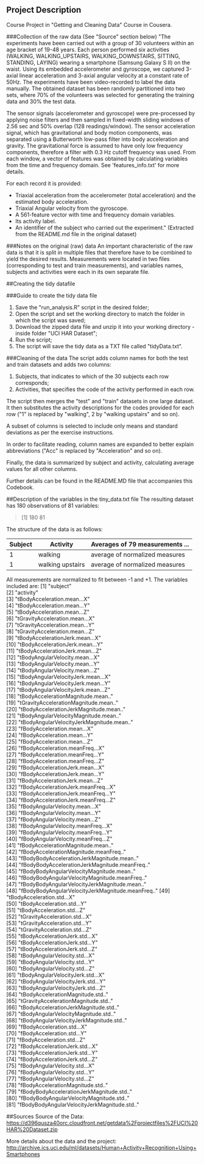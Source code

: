 ## Project Description
Course Project in "Getting and Cleaning Data" Course in Cousera.

###Collection of the raw data (See "Source" section below)
"The experiments have been carried out with a group of 30 volunteers within an age bracket of 19-48 years. Each person performed six activities (WALKING, WALKING_UPSTAIRS, WALKING_DOWNSTAIRS, SITTING, STANDING, LAYING) wearing a smartphone (Samsung Galaxy S II) on the waist. Using its embedded accelerometer and gyroscope, we captured 3-axial linear acceleration and 3-axial angular velocity at a constant rate of 50Hz. The experiments have been video-recorded to label the data manually. The obtained dataset has been randomly partitioned into two sets, where 70% of the volunteers was selected for generating the training data and 30% the test data. 

The sensor signals (accelerometer and gyroscope) were pre-processed by applying noise filters and then sampled in fixed-width sliding windows of 2.56 sec and 50% overlap (128 readings/window). The sensor acceleration signal, which has gravitational and body motion components, was separated using a Butterworth low-pass filter into body acceleration and gravity. The gravitational force is assumed to have only low frequency components, therefore a filter with 0.3 Hz cutoff frequency was used. From each window, a vector of features was obtained by calculating variables from the time and frequency domain. See 'features_info.txt' for more details. 

For each record it is provided:

- Triaxial acceleration from the accelerometer (total acceleration) and the estimated body acceleration.
- Triaxial Angular velocity from the gyroscope. 
- A 561-feature vector with time and frequency domain variables. 
- Its activity label. 
- An identifier of the subject who carried out the experiment." (Extracted from the README.md file in the original dataset)

###Notes on the original (raw) data 
An important characteristic of the raw data is that it is split in multiple files that therefore have to be combined to yield the desired results. Measurements were located in two files (corresponding to test and train measurements), and variables names, subjects and activities were each in its own separate file.

##Creating the tidy datafile

###Guide to create the tidy data file

1. Save the "run_analysis.R" script in the desired folder;
2. Open the script and set the working directory to match the folder in which the script was saved;
3. Download the zipped data file and unzip it into your working directory - inside folder "UCI HAR Dataset";
4. Run the script;
5. The script will save the tidy data as a TXT file called "tidyData.txt".

###Cleaning of the data
The script adds column names for both the test and train datasets  and adds two columns:

1. Subjects, that indicates to which of the 30 subjects each row corresponds;
2. Activities, that specifies the code of the activity performed in each row.

The script then merges the "test" and "train" datasets in one large dataset. It then substitutes the activity descriptions for the codes provided for each row ("1" is replaced by "walking", 2 by "walking upstairs" and so on).

A subset of columns is selected to include only means and standard deviations as per the exercise instructions.

In order to facilitate reading, column names are expanded to better explain abbreviations ("Acc" is replaced by "Acceleration" and so on).

Finally, the data is summarized by subject and activity, calculating average values for all other columns.

Further details can be found in the README.MD file that accompanies this Codebook.

##Description of the variables in the tiny_data.txt file
The resulting dataset has 180 observations of 81 variables:
> [1] 180  81

The structure of the data is as follows:

Subject | Activity   | Averages of 79 measurements ...
------  | ---------  | --------
1 | walking          | average of normalized measures 
1 | walking upstairs | average of normalized measures

All measurements are normalized to fit between -1 and +1. The variables included are:
  [1] "subject"                                         
  [2] "activity"                                        
  [3] "tBodyAcceleration.mean...X"                      
  [4] "tBodyAcceleration.mean...Y"                      
  [5] "tBodyAcceleration.mean...Z"                      
  [6] "tGravityAcceleration.mean...X"                   
  [7] "tGravityAcceleration.mean...Y"                   
  [8] "tGravityAcceleration.mean...Z"                   
  [9] "tBodyAccelerationJerk.mean...X"                  
 [10] "tBodyAccelerationJerk.mean...Y"                  
 [11] "tBodyAccelerationJerk.mean...Z"                  
 [12] "tBodyAngularVelocity.mean...X"                   
 [13] "tBodyAngularVelocity.mean...Y"                   
 [14] "tBodyAngularVelocity.mean...Z"                   
 [15] "tBodyAngularVelocityJerk.mean...X"               
 [16] "tBodyAngularVelocityJerk.mean...Y"               
 [17] "tBodyAngularVelocityJerk.mean...Z"               
 [18] "tBodyAccelerationMagnitude.mean.."               
 [19] "tGravityAccelerationMagnitude.mean.."            
 [20] "tBodyAccelerationJerkMagnitude.mean.."           
 [21] "tBodyAngularVelocityMagnitude.mean.."            
 [22] "tBodyAngularVelocityJerkMagnitude.mean.."        
 [23] "fBodyAcceleration.mean...X"                      
 [24] "fBodyAcceleration.mean...Y"                      
 [25] "fBodyAcceleration.mean...Z"                      
 [26] "fBodyAcceleration.meanFreq...X"                  
 [27] "fBodyAcceleration.meanFreq...Y"                  
 [28] "fBodyAcceleration.meanFreq...Z"                  
 [29] "fBodyAccelerationJerk.mean...X"                  
 [30] "fBodyAccelerationJerk.mean...Y"                  
 [31] "fBodyAccelerationJerk.mean...Z"                  
 [32] "fBodyAccelerationJerk.meanFreq...X"              
 [33] "fBodyAccelerationJerk.meanFreq...Y"              
 [34] "fBodyAccelerationJerk.meanFreq...Z"              
 [35] "fBodyAngularVelocity.mean...X"                   
 [36] "fBodyAngularVelocity.mean...Y"                   
 [37] "fBodyAngularVelocity.mean...Z"                   
 [38] "fBodyAngularVelocity.meanFreq...X"               
 [39] "fBodyAngularVelocity.meanFreq...Y"               
 [40] "fBodyAngularVelocity.meanFreq...Z"               
 [41] "fBodyAccelerationMagnitude.mean.."               
 [42] "fBodyAccelerationMagnitude.meanFreq.."           
 [43] "fBodyBodyAccelerationJerkMagnitude.mean.."       
 [44] "fBodyBodyAccelerationJerkMagnitude.meanFreq.."   
 [45] "fBodyBodyAngularVelocityMagnitude.mean.."        
 [46] "fBodyBodyAngularVelocityMagnitude.meanFreq.."    
 [47] "fBodyBodyAngularVelocityJerkMagnitude.mean.."    
 [48] "fBodyBodyAngularVelocityJerkMagnitude.meanFreq.."
 [49] "tBodyAcceleration.std...X"                       
 [50] "tBodyAcceleration.std...Y"                       
 [51] "tBodyAcceleration.std...Z"                       
 [52] "tGravityAcceleration.std...X"                    
 [53] "tGravityAcceleration.std...Y"                    
 [54] "tGravityAcceleration.std...Z"                    
 [55] "tBodyAccelerationJerk.std...X"                   
 [56] "tBodyAccelerationJerk.std...Y"                   
 [57] "tBodyAccelerationJerk.std...Z"                   
 [58] "tBodyAngularVelocity.std...X"                    
 [59] "tBodyAngularVelocity.std...Y"                    
 [60] "tBodyAngularVelocity.std...Z"                    
 [61] "tBodyAngularVelocityJerk.std...X"                
 [62] "tBodyAngularVelocityJerk.std...Y"                
 [63] "tBodyAngularVelocityJerk.std...Z"                
 [64] "tBodyAccelerationMagnitude.std.."                
 [65] "tGravityAccelerationMagnitude.std.."             
 [66] "tBodyAccelerationJerkMagnitude.std.."            
 [67] "tBodyAngularVelocityMagnitude.std.."             
 [68] "tBodyAngularVelocityJerkMagnitude.std.."         
 [69] "fBodyAcceleration.std...X"                       
 [70] "fBodyAcceleration.std...Y"                       
 [71] "fBodyAcceleration.std...Z"                       
 [72] "fBodyAccelerationJerk.std...X"                   
 [73] "fBodyAccelerationJerk.std...Y"                   
 [74] "fBodyAccelerationJerk.std...Z"                   
 [75] "fBodyAngularVelocity.std...X"                    
 [76] "fBodyAngularVelocity.std...Y"                    
 [77] "fBodyAngularVelocity.std...Z"                    
 [78] "fBodyAccelerationMagnitude.std.."                
 [79] "fBodyBodyAccelerationJerkMagnitude.std.."        
 [80] "fBodyBodyAngularVelocityMagnitude.std.."         
 [81] "fBodyBodyAngularVelocityJerkMagnitude.std.."

##Sources
Source of the Data: 
https://d396qusza40orc.cloudfront.net/getdata%2Fprojectfiles%2FUCI%20HAR%20Dataset.zip

More details about the data and the project: 
http://archive.ics.uci.edu/ml/datasets/Human+Activity+Recognition+Using+Smartphones